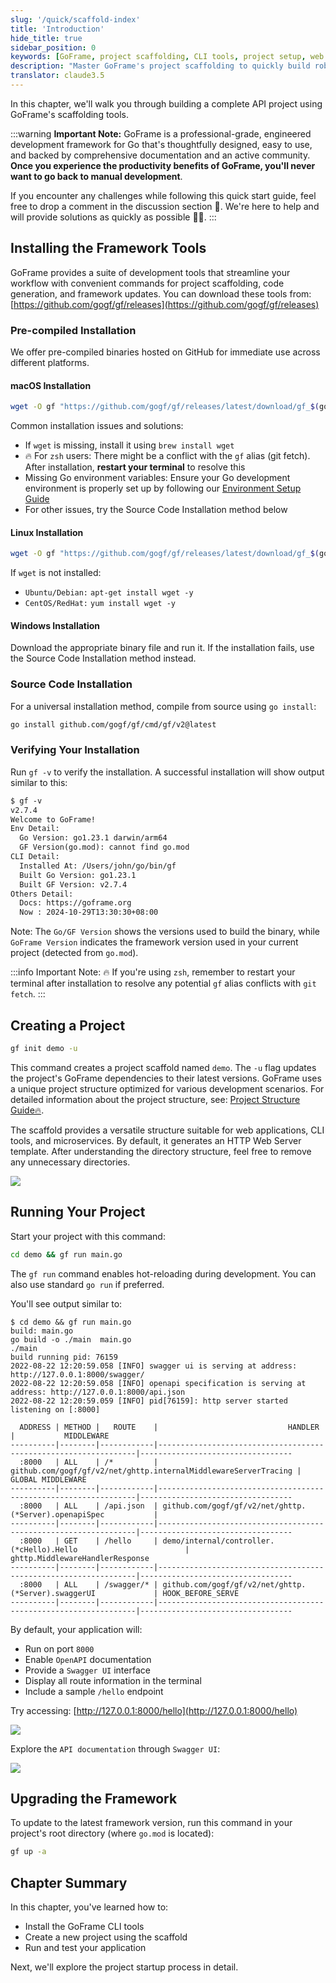 ```yaml
---
slug: '/quick/scaffold-index'
title: 'Introduction'
hide_title: true
sidebar_position: 0
keywords: [GoFrame, project scaffolding, CLI tools, project setup, web development, API documentation, Swagger integration, development workflow, framework installation, version management]
description: "Master GoFrame's project scaffolding to quickly build robust business applications. Learn essential steps from installing the framework tools to creating and running your first project, complete with HTTP server setup and API documentation. This guide covers everything you need to kickstart your GoFrame development journey."
translator: claude3.5
---
```


In this chapter, we'll walk you through building a complete API project using GoFrame's scaffolding tools.

:::warning
**Important Note:** GoFrame is a professional-grade, engineered development framework for Go that's thoughtfully designed, easy to use, and backed by comprehensive documentation and an active community. **Once you experience the productivity benefits of GoFrame, you'll never want to go back to manual development**.

If you encounter any challenges while following this quick start guide, feel free to drop a comment in the discussion section 💬. We're here to help and will provide solutions as quickly as possible 🌟🌟.
:::


## Installing the Framework Tools

GoFrame provides a suite of development tools that streamline your workflow with convenient commands for project scaffolding, code generation, and framework updates. You can download these tools from: [https://github.com/gogf/gf/releases](https://github.com/gogf/gf/releases)

### Pre-compiled Installation

We offer pre-compiled binaries hosted on GitHub for immediate use across different platforms.

#### macOS Installation

```bash
wget -O gf "https://github.com/gogf/gf/releases/latest/download/gf_$(go env GOOS)_$(go env GOARCH)" && chmod +x gf && ./gf install -y && rm ./gf
```

Common installation issues and solutions:

- If `wget` is missing, install it using `brew install wget`
- 🔥 For `zsh` users: There might be a conflict with the `gf` alias (git fetch). After installation, **restart your terminal** to resolve this
- Missing Go environment variables: Ensure your Go development environment is properly set up by following our [Environment Setup Guide](../../docs/其他资料/准备开发环境/准备开发环境.md)
- For other issues, try the Source Code Installation method below

#### Linux Installation

```bash
wget -O gf "https://github.com/gogf/gf/releases/latest/download/gf_$(go env GOOS)_$(go env GOARCH)" && chmod +x gf && ./gf install -y && rm ./gf
```

If `wget` is not installed:
- `Ubuntu/Debian:` `apt-get install wget -y`
- `CentOS/RedHat:` `yum install wget -y`


#### Windows Installation

Download the appropriate binary file and run it. If the installation fails, use the Source Code Installation method instead.

### Source Code Installation

For a universal installation method, compile from source using `go install`:

```bash
go install github.com/gogf/gf/cmd/gf/v2@latest
```

### Verifying Your Installation

Run `gf -v` to verify the installation. A successful installation will show output similar to this:

```html
$ gf -v
v2.7.4
Welcome to GoFrame!
Env Detail:
  Go Version: go1.23.1 darwin/arm64
  GF Version(go.mod): cannot find go.mod
CLI Detail:
  Installed At: /Users/john/go/bin/gf
  Built Go Version: go1.23.1
  Built GF Version: v2.7.4
Others Detail:
  Docs: https://goframe.org
  Now : 2024-10-29T13:30:30+08:00
```

Note: The `Go/GF Version` shows the versions used to build the binary, while `GoFrame Version` indicates the framework version used in your current project (detected from `go.mod`).

:::info
Important Note: 🔥 If you're using `zsh`, remember to restart your terminal after installation to resolve any potential `gf` alias conflicts with `git fetch`.
:::

## Creating a Project

```bash
gf init demo -u
```

This command creates a project scaffold named `demo`. The `-u` flag updates the project's GoFrame dependencies to their latest versions. GoFrame uses a unique project structure optimized for various development scenarios. For detailed information about the project structure, see: [Project Structure Guide🔥](../../docs/框架设计/工程开发设计/工程目录设计.md).

The scaffold provides a versatile structure suitable for web applications, CLI tools, and microservices. By default, it generates an HTTP Web Server template. After understanding the directory structure, feel free to remove any unnecessary directories.

![](/markdown/4590d75ced1c7976fb64103d7b543758.png)

## Running Your Project

Start your project with this command:

```bash
cd demo && gf run main.go
```

The `gf run` command enables hot-reloading during development. You can also use standard `go run` if preferred.

You'll see output similar to:

```text
$ cd demo && gf run main.go
build: main.go
go build -o ./main  main.go
./main
build running pid: 76159
2022-08-22 12:20:59.058 [INFO] swagger ui is serving at address: http://127.0.0.1:8000/swagger/
2022-08-22 12:20:59.058 [INFO] openapi specification is serving at address: http://127.0.0.1:8000/api.json
2022-08-22 12:20:59.059 [INFO] pid[76159]: http server started listening on [:8000]

  ADDRESS | METHOD |   ROUTE    |                             HANDLER                             |           MIDDLEWARE
----------|--------|------------|-----------------------------------------------------------------|----------------------------------
  :8000   | ALL    | /*         | github.com/gogf/gf/v2/net/ghttp.internalMiddlewareServerTracing | GLOBAL MIDDLEWARE
----------|--------|------------|-----------------------------------------------------------------|----------------------------------
  :8000   | ALL    | /api.json  | github.com/gogf/gf/v2/net/ghttp.(*Server).openapiSpec           |
----------|--------|------------|-----------------------------------------------------------------|----------------------------------
  :8000   | GET    | /hello     | demo/internal/controller.(*cHello).Hello                        | ghttp.MiddlewareHandlerResponse
----------|--------|------------|-----------------------------------------------------------------|----------------------------------
  :8000   | ALL    | /swagger/* | github.com/gogf/gf/v2/net/ghttp.(*Server).swaggerUI             | HOOK_BEFORE_SERVE
----------|--------|------------|-----------------------------------------------------------------|----------------------------------
```

By default, your application will:
- Run on port `8000`
- Enable `OpenAPI` documentation
- Provide a `Swagger UI` interface
- Display all route information in the terminal
- Include a sample `/hello` endpoint

Try accessing: [http://127.0.0.1:8000/hello](http://127.0.0.1:8000/hello)

![](/markdown/b5926140d8b840d44e15996bd019677a.png)

Explore the `API documentation` through `Swagger UI`:

![](/markdown/e59aa12576f6d575b2abf0fb8ebbf19d.png)

## Upgrading the Framework

To update to the latest framework version, run this command in your project's root directory (where `go.mod` is located):

```bash
gf up -a
```


## Chapter Summary

In this chapter, you've learned how to:
- Install the GoFrame CLI tools
- Create a new project using the scaffold
- Run and test your application

Next, we'll explore the project startup process in detail.